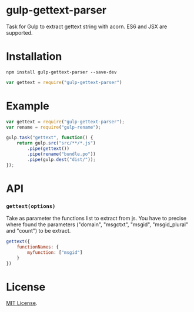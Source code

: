 # gulp-gettext-parser
Task for Gulp to extract gettext string with acorn. ES6 and JSX are supported.

Installation
============

`npm install gulp-gettext-parser --save-dev`

```js
var gettext = require("gulp-gettext-parser")
```

Example
=======

```js
var gettext = require("gulp-gettext-parser");
var rename = require("gulp-rename");

gulp.task("gettext", function() {
    return gulp.src("src/**/*.js")
        .pipe(gettext())
        .pipe(rename("bundle.po"))
        .pipe(gulp.dest("dist/"));
});
```

API
===

### `gettext(options)` ###

Take as parameter the functions list to extract from js. You have to precise where found the parameters
("domain", "msgctxt", "msgid", "msgid_plural" and "count") to be extract.

```js
gettext({
    functionNames: {
        myfunction: ["msgid"]
    }
})
```

License
=======

[MIT License](LICENSE).

